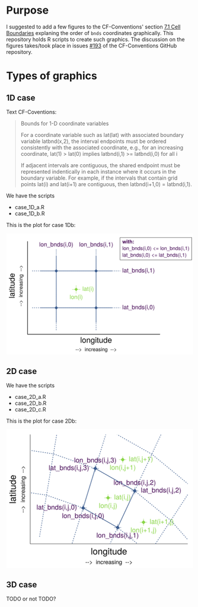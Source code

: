 # Purpose

I suggested to add a few figures to the CF-Conventions' section [7.1 Cell Boundaries](http://cfconventions.org/Data/cf-conventions/cf-conventions-1.7/cf-conventions.html#cell-boundaries) explaning the order of `bnds` coordinates graphically. This repository holds R scripts to create such graphics. The discussion on the figures takes/took place in issues [#193](https://github.com/cf-convention/cf-conventions/issues/193) of the CF-Conventions GitHub repository.


# Types of graphics

## 1D case

Text CF-Coventions:

> Bounds for 1-D coordinate variables
> 
> For a coordinate variable such as lat(lat) with associated boundary variable latbnd(x,2), the interval endpoints must be ordered consistently with the associated coordinate, e.g., for an increasing coordinate, lat(1) > lat(0) implies latbnd(i,1) >= latbnd(i,0) for all i
> 
> If adjacent intervals are contiguous, the shared endpoint must be represented indentically in each instance where it occurs in the boundary variable. For example, if the intervals that contain grid points lat(i) and lat(i+1) are contiguous, then latbnd(i+1,0) = latbnd(i,1).

We have the scripts

* case_1D_a.R
* case_1D_b.R

This is the plot for case 1Db:

![alt text](pics/case_1D_b.png)


## 2D case


We have the scripts

* case_2D_a.R
* case_2D_b.R
* case_2D_c.R


This is the plot for case 2Db:

![alt text](pics/case_2D_b.png)



## 3D case

TODO or not TODO?


